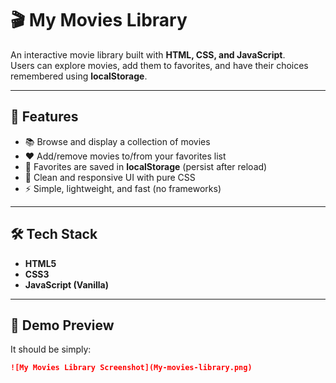 # 🎬 My Movies Library

An interactive movie library built with **HTML, CSS, and JavaScript**.  
Users can explore movies, add them to favorites, and have their choices remembered using **localStorage**.

---

## 🚀 Features

- 📚 Browse and display a collection of movies
- ❤️ Add/remove movies to/from your favorites list
- 💾 Favorites are saved in **localStorage** (persist after reload)
- 🎨 Clean and responsive UI with pure CSS
- ⚡ Simple, lightweight, and fast (no frameworks)

---

## 🛠️ Tech Stack

- **HTML5**
- **CSS3**
- **JavaScript (Vanilla)**

---

## 📸 Demo Preview

<!-- _(Add a screenshot of your app here)_ -->

It should be simply:

```markdown
![My Movies Library Screenshot](My-movies-library.png)
```
